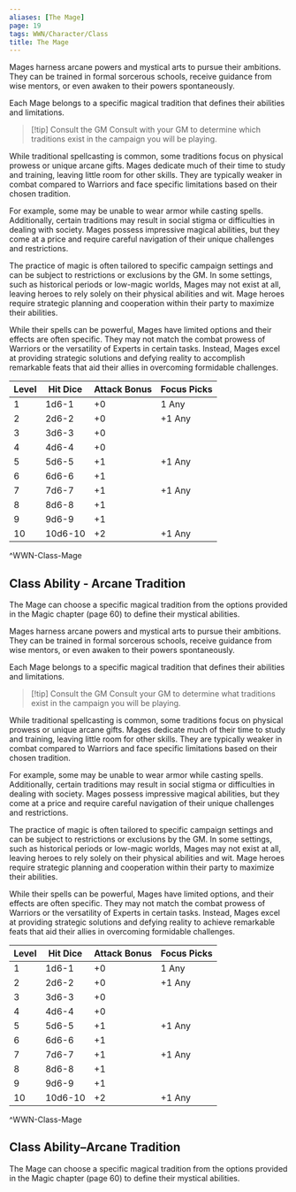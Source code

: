 ```yaml
---
aliases: [The Mage]
page: 19
tags: WWN/Character/Class
title: The Mage
---
```


Mages harness arcane powers and mystical arts to pursue their ambitions. They can be trained in formal sorcerous schools, receive guidance from wise mentors, or even awaken to their powers spontaneously.

Each Mage belongs to a specific magical tradition that defines their abilities and limitations.

> [!tip] Consult the GM
> Consult with your GM to determine which traditions exist in the campaign you will be playing.

While traditional spellcasting is common, some traditions focus on physical prowess or unique arcane gifts. Mages dedicate much of their time to study and training, leaving little room for other skills. They are typically weaker in combat compared to Warriors and face specific limitations based on their chosen tradition.

For example, some may be unable to wear armor while casting spells. Additionally, certain traditions may result in social stigma or difficulties in dealing with society. Mages possess impressive magical abilities, but they come at a price and require careful navigation of their unique challenges and restrictions.

The practice of magic is often tailored to specific campaign settings and can be subject to restrictions or exclusions by the GM. In some settings, such as historical periods or low-magic worlds, Mages may not exist at all, leaving heroes to rely solely on their physical abilities and wit. Mage heroes require strategic planning and cooperation within their party to maximize their abilities.

While their spells can be powerful, Mages have limited options and their effects are often specific. They may not match the combat prowess of Warriors or the versatility of Experts in certain tasks. Instead, Mages excel at providing strategic solutions and defying reality to accomplish remarkable feats that aid their allies in overcoming formidable challenges.

| Level | Hit Dice | Attack Bonus | Focus Picks      |
| ----- | -------- | ------------ | ---------------- |
| 1     | 1d6-1    | +0           | 1 Any            |
| 2     | 2d6-2    | +0           | +1 Any           |
| 3     | 3d6-3    | +0           |                  |
| 4     | 4d6-4    | +0           |                  |
| 5     | 5d6-5    | +1           | +1 Any           |
| 6     | 6d6-6    | +1           |                  |
| 7     | 7d6-7    | +1           | +1 Any           |
| 8     | 8d6-8    | +1           |                  |
| 9     | 9d6-9    | +1           |                  |
| 10    | 10d6-10  | +2           | +1 Any           |
^WWN-Class-Mage

## Class Ability - Arcane Tradition

The Mage can choose a specific magical tradition from the options provided in the Magic chapter (page 60) to define their mystical abilities.

Mages harness arcane powers and mystical arts to pursue their ambitions. They can be trained in formal sorcerous schools, receive guidance from wise mentors, or even awaken to their powers spontaneously.

Each Mage belongs to a specific magical tradition that defines their abilities and limitations.

> [!tip] Consult the GM
> Consult your GM to determine what traditions exist in the campaign you will be playing.

While traditional spellcasting is common, some traditions focus on physical prowess or unique arcane gifts. Mages dedicate much of their time to study and training, leaving little room for other skills. They are typically weaker in combat compared to Warriors and face specific limitations based on their chosen tradition.

For example, some may be unable to wear armor while casting spells. Additionally, certain traditions may result in social stigma or difficulties in dealing with society. Mages possess impressive magical abilities, but they come at a price and require careful navigation of their unique challenges and restrictions.

The practice of magic is often tailored to specific campaign settings and can be subject to restrictions or exclusions by the GM. In some settings, such as historical periods or low-magic worlds, Mages may not exist at all, leaving heroes to rely solely on their physical abilities and wit. Mage heroes require strategic planning and cooperation within their party to maximize their abilities.

While their spells can be powerful, Mages have limited options, and their effects are often specific. They may not match the combat prowess of Warriors or the versatility of Experts in certain tasks. Instead, Mages excel at providing strategic solutions and defying reality to achieve remarkable feats that aid their allies in overcoming formidable challenges.

| Level | Hit Dice | Attack Bonus | Focus Picks      |
| ----- | -------- | ------------ | ---------------- |
| 1     | 1d6-1    | +0           | 1 Any            |
| 2     | 2d6-2    | +0           | +1 Any           |
| 3     | 3d6-3    | +0           |                  |
| 4     | 4d6-4    | +0           |                  |
| 5     | 5d6-5    | +1           | +1 Any           |
| 6     | 6d6-6    | +1           |                  |
| 7     | 7d6-7    | +1           | +1 Any           |
| 8     | 8d6-8    | +1           |                  |
| 9     | 9d6-9    | +1           |                  |
| 10    | 10d6-10  | +2           | +1 Any           |
^WWN-Class-Mage

## Class Ability–Arcane Tradition

The Mage can choose a specific magical tradition from the options provided in the Magic chapter (page 60) to define their mystical abilities.

